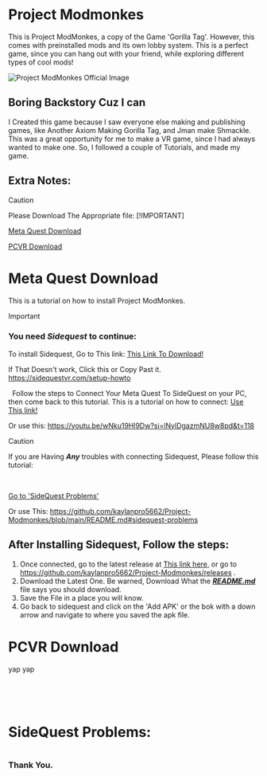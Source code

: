 # Project Modmonkes
This is Project ModMonkes, a copy of the Game 'Gorilla Tag'. However, this comes with preinstalled mods and its own lobby system. This is a perfect game, since you can hang out with your friend, while exploring different types of cool mods!


![Project ModMonkes Official Image](https://github.com/user-attachments/assets/c95a9bc7-715b-4beb-b9af-fca66f22115c)




## Boring Backstory Cuz I can

I Created this game because I saw everyone else making and publishing games, like Another Axiom Making Gorilla Tag, and Jman make Shmackle. This was a great opportunity for me to make a VR game, since I had always wanted to make one. So, I followed a couple of Tutorials, and made my game.

## Extra Notes:
>[!CAUTION]
>Please Download The Appropriate file:
>[!IMPORTANT]
>
> [Meta Quest Download](https://github.com/kaylanpro5662/Project-Modmonkes/edit/main/README.md#meta-quest-download) <!-- This is the Meta Quest Download. -->
>
> [PCVR Download](https://github.com/kaylanpro5662/Project-Modmonkes/edit/main/README.md#pcvr-download) <!-- This is The PCVR Downlaod. -->


# Meta Quest Download
This is a tutorial on how to install Project ModMonkes.

>[!IMPORTANT]
> ### You need **_Sidequest_** to continue:
> To install Sidequest, Go to This link:
> [This Link To Download!](https://sidequestvr.com/setup-howto)
>
> If That Doesn't work, Click this or Copy Past it.
> https://sidequestvr.com/setup-howto
>
> 
> Follow the steps to Connect Your Meta Quest To SideQuest on your PC, then come back to this tutorial. This is a tutorial on how to connect:
> [Use This link!](https://youtu.be/wNku19Hl9Dw?si=lNylDgazmNU8w8pd&t=118)
>
> Or use this:
> https://youtu.be/wNku19Hl9Dw?si=lNylDgazmNU8w8pd&t=118

>[!CAUTION]
> If you are Having **_Any_** troubles with connecting Sidequest, Please follow this tutorial:
>
> 
>
> [Go to 'SideQuest Problems'](https://github.com/kaylanpro5662/Project-Modmonkes/blob/main/README.md#sidequest-problems)
>
> Or use This: https://github.com/kaylanpro5662/Project-Modmonkes/blob/main/README.md#sidequest-problems


## After Installing Sidequest, Follow the steps:

1.  Once connected, go to the latest release at [This link here,](https://github.com/kaylanpro5662/Project-Modmonkes/releases) or go to https://github.com/kaylanpro5662/Project-Modmonkes/releases .
2.  Download the Latest One. Be warned, Download What the [**_README.md_**](https://github.com/kaylanpro5662/Project-Modmonkes/blob/main/README.md) file says you should download.
3.  Save the File in a place you will know.
4.  Go back to sidequest and click on the 'Add APK' or the bok with a down arrow and navigate to where you saved the apk file.





# PCVR Download
yap yap

 

 

# SideQuest Problems:
# <!-- This is the Heading. -->

### Thank You.
